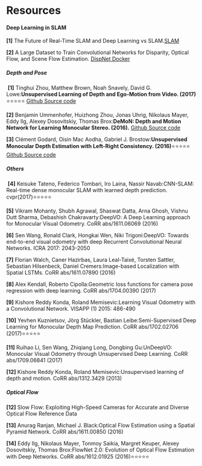 # Resources
#### Deep Learning in SLAM

  **[1]** The Future of Real-Time SLAM and Deep Learning vs SLAM.[SLAM](http://www.computervisionblog.com/2016/01/why-slam-matters-future-of-real-time.html)
  
  **[2]** A Large Dataset to Train Convolutional Networks for Disparity, Optical Flow, and Scene Flow Estimation. [DispNet Docker](https://github.com/lmb-freiburg/dispnet-flownet-docker)

##### Depth and Pose
  **[1]** 	Tinghui Zhou, Matthew Brown, Noah Snavely, David G. Lowe:**Unsupervised Learning of Depth and Ego-Motion from Video. (2017)** :star::star::star::star::star: [Github Source code](https://github.com/tinghuiz/SfMLearner)

  **[2]** 	Benjamin Ummenhofer, Huizhong Zhou, Jonas Uhrig, Nikolaus Mayer, Eddy Ilg, Alexey Dosovitskiy, Thomas Brox:**DeMoN: Depth and Motion Network for Learning Monocular Stereo. (2016).** [Github Source code](https://github.com/lmb-freiburg/demon)

  **[3]** 	Clément Godard, Oisin Mac Aodha, Gabriel J. Brostow:**Unsupervised Monocular Depth Estimation with Left-Right Consistency. (2016)**:star::star::star::star::star: [Github Source code](https://github.com/mrharicot/monodepth)

##### Others
  **[4]** 	Keisuke Tateno, Federico Tombari, Iro Laina, Nassir Navab:CNN-SLAM: Real-time dense monocular SLAM with learned depth prediction. cvpr(2017):star::star::star::star::star:
  
  **[5]** 	Vikram Mohanty, Shubh Agrawal, Shaswat Datta, Arna Ghosh, Vishnu Dutt Sharma, Debashish Chakravarty:DeepVO: A Deep Learning approach for Monocular Visual Odometry. CoRR abs/1611.06069 (2016)

  **[6]** 	Sen Wang, Ronald Clark, Hongkai Wen, Niki Trigoni:DeepVO: Towards end-to-end visual odometry with deep Recurrent Convolutional Neural Networks. ICRA 2017: 2043-2050
  
  **[7]** Florian Walch, Caner Hazirbas, Laura Leal-Taixé, Torsten Sattler, Sebastian Hilsenbeck, Daniel Cremers:Image-based Localization with Spatial LSTMs. CoRR abs/1611.07890 (2016)
  
  **[8]** 	Alex Kendall, Roberto Cipolla:Geometric loss functions for camera pose regression with deep learning. CoRR abs/1704.00390 (2017)
  
  **[9]** 	Kishore Reddy Konda, Roland Memisevic:Learning Visual Odometry with a Convolutional Network. VISAPP (1) 2015: 486-490
  
  **[10]** 	Yevhen Kuznietsov, Jörg Stückler, Bastian Leibe:Semi-Supervised Deep Learning for Monocular Depth Map Prediction. CoRR abs/1702.02706 (2017):star::star::star::star::star:
  
  **[11]** 	Ruihao Li, Sen Wang, Zhiqiang Long, Dongbing Gu:UnDeepVO: Monocular Visual Odometry through Unsupervised Deep Learning. CoRR abs/1709.06841 (2017)
  
  **[12]** 	Kishore Reddy Konda, Roland Memisevic:Unsupervised learning of depth and motion. CoRR abs/1312.3429 (2013)
  
  

  
##### Optical Flow
  **[12]** Slow Flow: Exploiting High-Speed Cameras for Accurate and Diverse Optical Flow Reference Data
  
  **[13]** 	Anurag Ranjan, Michael J. Black:Optical Flow Estimation using a Spatial Pyramid Network. CoRR abs/1611.00850 (2016)
  
  **[14]** 	Eddy Ilg, Nikolaus Mayer, Tonmoy Saikia, Margret Keuper, Alexey Dosovitskiy, Thomas Brox:FlowNet 2.0: Evolution of Optical Flow Estimation with Deep Networks. CoRR abs/1612.01925 (2016):star::star::star::star::star:

